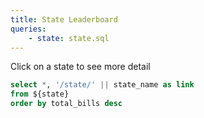 ```yaml
---
title: State Leaderboard
queries:
    - state: state.sql
---
```


Click on a state to see more detail


```sql state_with_link
select *, '/state/' || state_name as link
from ${state}
order by total_bills desc
```

<DataTable data={state_with_link} link=link rows=all>
    <Column id=state_name />
    <Column id=total_bills contentType=colorscale colorScale=positive />
</DataTable>

<LastRefreshed prefix="Data last updated"/>